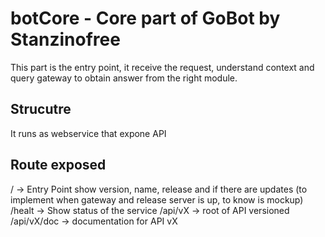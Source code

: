 # botCore - Core part of GoBot by Stanzinofree

This part is the entry point, it receive the request, understand context and query gateway to obtain answer from the right module.

## Strucutre

It runs as webservice that expone API

## Route exposed

/ -> Entry Point show version, name, release and if there are updates (to implement when gateway and release server is up, to know is mockup)
/healt -> Show status of the service
/api/vX -> root of API versioned
/api/vX/doc -> documentation for API vX
